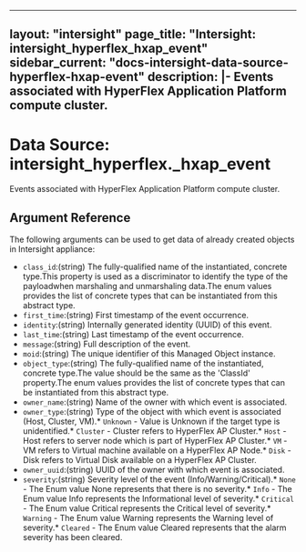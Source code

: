 
---
layout: "intersight"
page_title: "Intersight: intersight_hyperflex_hxap_event"
sidebar_current: "docs-intersight-data-source-hyperflex-hxap-event"
description: |-
Events associated with HyperFlex Application Platform compute cluster.
---

# Data Source: intersight_hyperflex._hxap_event
Events associated with HyperFlex Application Platform compute cluster.
## Argument Reference
The following arguments can be used to get data of already created objects in Intersight appliance:
* `class_id`:(string) The fully-qualified name of the instantiated, concrete type.This property is used as a discriminator to identify the type of the payloadwhen marshaling and unmarshaling data.The enum values provides the list of concrete types that can be instantiated from this abstract type. 
* `first_time`:(string) First timestamp of the event occurrence. 
* `identity`:(string) Internally generated identity (UUID) of this event. 
* `last_time`:(string) Last timestamp of the event occurrence. 
* `message`:(string) Full description of the event. 
* `moid`:(string) The unique identifier of this Managed Object instance. 
* `object_type`:(string) The fully-qualified name of the instantiated, concrete type.The value should be the same as the 'ClassId' property.The enum values provides the list of concrete types that can be instantiated from this abstract type. 
* `owner_name`:(string) Name of the owner with which event is associated. 
* `owner_type`:(string) Type of the object with which event is associated (Host, Cluster, VM).* `Unknown` - Value is Unknown if the target type is unidentified.* `Cluster` - Cluster refers to HyperFlex AP Cluster.* `Host` - Host refers to server node which is part of HyperFlex AP Cluster.* `VM` - VM refers to Virtual machine available on a HyperFlex AP Node.* `Disk` - Disk refers to Virtual Disk available on a HyperFlex AP Cluster. 
* `owner_uuid`:(string) UUID of the owner with which event is associated. 
* `severity`:(string) Severity level of the event (Info/Warning/Critical).* `None` - The Enum value None represents that there is no severity.* `Info` - The Enum value Info represents the Informational level of severity.* `Critical` - The Enum value Critical represents the Critical level of severity.* `Warning` - The Enum value Warning represents the Warning level of severity.* `Cleared` - The Enum value Cleared represents that the alarm severity has been cleared. 
